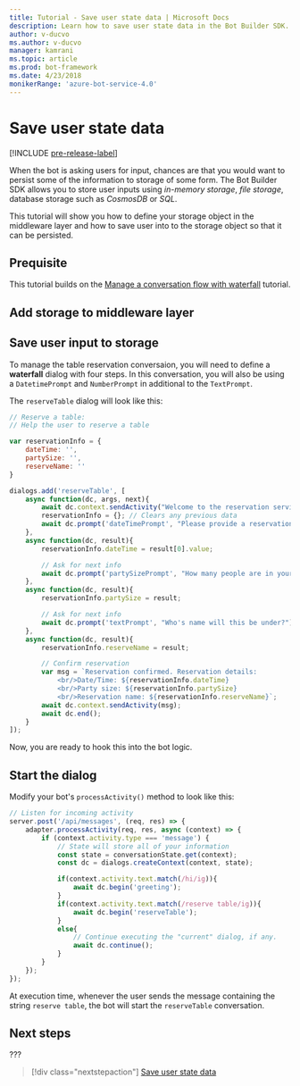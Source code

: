 ```yaml
---
title: Tutorial - Save user state data | Microsoft Docs
description: Learn how to save user state data in the Bot Builder SDK.
author: v-ducvo
ms.author: v-ducvo
manager: kamrani
ms.topic: article
ms.prod: bot-framework
ms.date: 4/23/2018
monikerRange: 'azure-bot-service-4.0'
---
```


# Save user state data

[!INCLUDE [pre-release-label](../includes/pre-release-label.md)]

When the bot is asking users for input, chances are that you would want to persist some of the information to storage of some form. The Bot Builder SDK allows you to store user inputs using *in-memory storage*, *file storage*, database storage such as *CosmosDB* or *SQL*. 

This tutorial will show you how to define your storage object in the middleware layer and how to save user into to the storage object so that it can be persisted.

## Prequisite 

This tutorial builds on the [Manage a conversation flow with waterfall](bot-builder-tutorial-waterfall.md) tutorial.

## Add storage to middleware layer


## Save user input to storage

To manage the table reservation conversaion, you will need to define a **waterfall** dialog with four steps. In this conversation, you will also be using a `DatetimePrompt` and `NumberPrompt` in additional to the `TextPrompt`.

The `reserveTable` dialog will look like this:

```javascript
// Reserve a table:
// Help the user to reserve a table

var reservationInfo = {
    dateTime: '',
    partySize: '',
    reserveName: ''
}

dialogs.add('reserveTable', [
    async function(dc, args, next){
        await dc.context.sendActivity("Welcome to the reservation service.");
        reservationInfo = {}; // Clears any previous data
        await dc.prompt('dateTimePrompt', "Please provide a reservation date and time.");
    },
    async function(dc, result){
        reservationInfo.dateTime = result[0].value;

        // Ask for next info
        await dc.prompt('partySizePrompt', "How many people are in your party?");
    },
    async function(dc, result){
        reservationInfo.partySize = result;

        // Ask for next info
        await dc.prompt('textPrompt', "Who's name will this be under?");
    },
    async function(dc, result){
        reservationInfo.reserveName = result;

        // Confirm reservation
        var msg = `Reservation confirmed. Reservation details: 
            <br/>Date/Time: ${reservationInfo.dateTime} 
            <br/>Party size: ${reservationInfo.partySize} 
            <br/>Reservation name: ${reservationInfo.reserveName}`;
        await dc.context.sendActivity(msg);
        await dc.end();
    }
]);

```

Now, you are ready to hook this into the bot logic.

## Start the dialog

Modify your bot's `processActivity()` method to look like this:

```javascript
// Listen for incoming activity 
server.post('/api/messages', (req, res) => {
    adapter.processActivity(req, res, async (context) => {
        if (context.activity.type === 'message') {
            // State will store all of your information 
            const state = conversationState.get(context);
            const dc = dialogs.createContext(context, state);

            if(context.activity.text.match(/hi/ig)){
                await dc.begin('greeting');
            }
            if(context.activity.text.match(/reserve table/ig)){
                await dc.begin('reserveTable');
            }
            else{
                // Continue executing the "current" dialog, if any.
                await dc.continue();
            }
        }
    });
});
```

At execution time, whenever the user sends the message containing the string `reserve table`, the bot will start the `reserveTable` conversation.

## Next steps

??? 

> [!div class="nextstepaction"]
> [Save user state data](bot-builder-tutorial-save-data.md)
